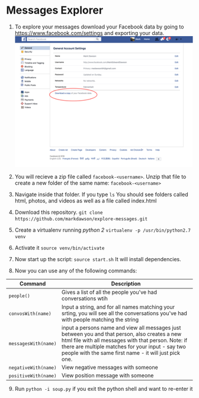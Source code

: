 # Messages Explorer

1. To explore your messages download your Facebook data by going to https://www.facebook.com/settings and exporting your data.
![Download Facebook Data](/facebookdata.png)

2. You will recieve a zip file called `facebook-<username>`.
Unzip that file to create a new folder of the same name: `facebook-<username>`

3. Navigate inside that folder.
If you type `ls`
You should see folders called html, photos, and videos as well as a file called index.html

4. Download this repository.
`git clone https://github.com/markdawson/explore-messages.git`

5. Create a virtualenv running *python 2*
`virtualenv -p /usr/bin/python2.7 venv`

6. Activate it
`source venv/bin/activate`

7. Now start up the script:
`source start.sh`
It will install dependencies.

8. Now you can use any of the following commands:

|Command             |Description   |
|--------------------|--------------|
|`people()`          |Gives a list of all the people you've had conversations wtih
|`convosWith(name)`  |Input a string, and for all names matching your srting, you will see all the conversations you've had with people matching the string
|`messagesWith(name)`|input a persons name and view all messages just between you and that person, also creates a new html file with all messages with that person. Note: if there are multiple matches for your input - say two people with the same first name - it will just pick one.
|`negativeWith(name)`|View negative messages with someone|
|`positiveWith(name)`|View position message with someone|

9. Run `python -i soup.py` if you exit the python shell and want to re-enter it 
